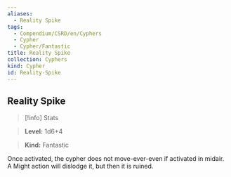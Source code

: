 ```yaml
---
aliases:
  - Reality Spike
tags:
  - Compendium/CSRD/en/Cyphers
  - Cypher
  - Cypher/Fantastic
title: Reality Spike
collection: Cyphers
kind: Cypher
id: Reality-Spike
---
```

## Reality Spike    
>[!info] Stats    
> **Level:** 1d6+4    
> **Kind:** Fantastic  
    
Once activated, the cypher does not move-ever-even if activated in midair. A Might action will dislodge it, but then it is ruined.
